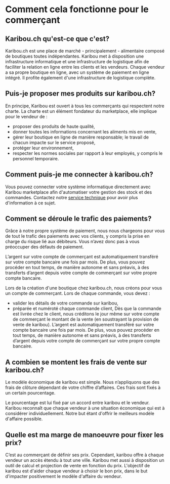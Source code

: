 # Comment cela fonctionne pour le commerçant

## Karibou.ch qu'est-ce que c'est?
Karibou.ch est une place de marché - principalement - alimentaire composé de boutiques toutes indépendantes. Karibou met à disposition une infrastructure informatique et une infrastructure de logistique afin de faciliter la relation en ligne entre les clients et les vendeurs. Chaque vendeur a sa propre boutique en ligne, avec un système de paiement en ligne intégré. Il profite également d'une infrastructure de logistique complète.


## Puis-je proposer mes produits sur karibou.ch?
En principe, Karibou est ouvert à tous les commerçants qui respectent notre charte. La charte est un élément fondateur du marketplace, elle implique pour le vendeur de :
* proposer des produits de haute qualité,
* donner toutes les informations concernant les aliments mis en vente,
* gérer leur boutique en ligne de manière responsable; le travail de chacun impacte sur le service proposé,
* protéger leur environnement,
* respecter les normes sociales par rapport à leur employés, y compris le personnel temporaire.

## Comment puis-je me connecter à karibou.ch?
Vous pouvez connecter votre système informatique directement avec Karibou marketplace afin d'automatiser votre gestion des stock et des commandes. Contactez notre [service technique](hello@karibou.ch) pour avoir plus d'information à ce sujet.

## Comment se déroule le trafic des paiements?
Grâce à notre propre système de paiement, nous nous chargeons pour vous de tout le trafic des paiements avec vos clients, y compris la prise en charge du risque lié aux débiteurs. Vous n’avez donc pas à vous préoccuper des défauts de paiement. 

L’argent sur votre compte de commerçant est automatiquement transféré sur votre compte bancaire une fois par mois. De plus, vous pouvez procéder en tout temps, de manière autonome et sans préavis, à des transferts d’argent 
depuis votre compte de commerçant sur votre propre compte bancaire. 

Lors de la création d'une boutique chez karibou.ch, nous créons pour vous un compte de commerçant. Lors de chaque commande, vous devez :
* valider les détails de votre commande sur karibou, 
* préparée et numéroté chaque commande client,
Dès que la commande est livrée chez le client, nous créditons le jour même sur votre compte de commerçant le montant de la vente (en soustrayant la provision de vente de karibou). L’argent est automatiquement transféré sur votre compte bancaire une fois par mois. 
De plus, vous pouvez procéder en tout temps, de manière autonome et sans préavis, à des transferts d’argent depuis votre compte de commerçant sur votre propre compte bancaire.

## A combien se montent les frais de vente sur karibou.ch?
Le modèle économique de karibou est  simple. Nous n’appliquons que des frais de clôture dépendant de votre chiffre d’affaires. Ces frais sont fixés à un certain pourcentage. 

Le pourcentage est lui fixé par un accord entre karibou et le vendeur. Karibou reconnaît que chaque vendeur à une situation économique qui est à considérer individuellement. Notre but étant d'offrir le meilleurs modèle d'affaire possible.  

## Quelle est ma marge de manoeuvre pour fixer les prix?
C’est au commerçant de définir ses prix. Cependant, karibou offre à chaque vendeur un accès étendu à tout une ville. Karibou met aussi à disposition un outil de calcul et projection de vente en fonction du prix. L'objectif de karibou est d'aider chaque vendeur à choisir le bon prix, dans le but d'impacter positivement le modèle d'affaire du vendeur. 

